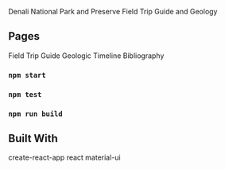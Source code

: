 Denali National Park and Preserve Field Trip Guide and Geology

## Pages
Field Trip Guide
Geologic Timeline
Bibliography

### `npm start`

### `npm test`

### `npm run build`

## Built With

create-react-app
react
material-ui


